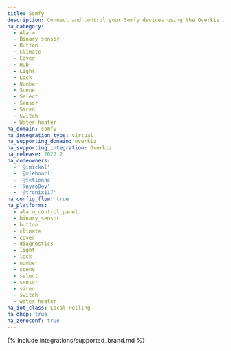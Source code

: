 ```yaml
---
title: Somfy
description: Connect and control your Somfy devices using the Overkiz integration
ha_category:
  - Alarm
  - Binary sensor
  - Button
  - Climate
  - Cover
  - Hub
  - Light
  - Lock
  - Number
  - Scene
  - Select
  - Sensor
  - Siren
  - Switch
  - Water heater
ha_domain: somfy
ha_integration_type: virtual
ha_supporting_domain: overkiz
ha_supporting_integration: Overkiz
ha_release: 2022.2
ha_codeowners:
  - '@imicknl'
  - '@vlebourl'
  - '@tetienne'
  - '@nyroDev'
  - '@tronix117'
ha_config_flow: true
ha_platforms:
  - alarm_control_panel
  - binary_sensor
  - button
  - climate
  - cover
  - diagnostics
  - light
  - lock
  - number
  - scene
  - select
  - sensor
  - siren
  - switch
  - water_heater
ha_iot_class: Local Polling
ha_dhcp: true
ha_zeroconf: true
---
```


{% include integrations/supported_brand.md %}
